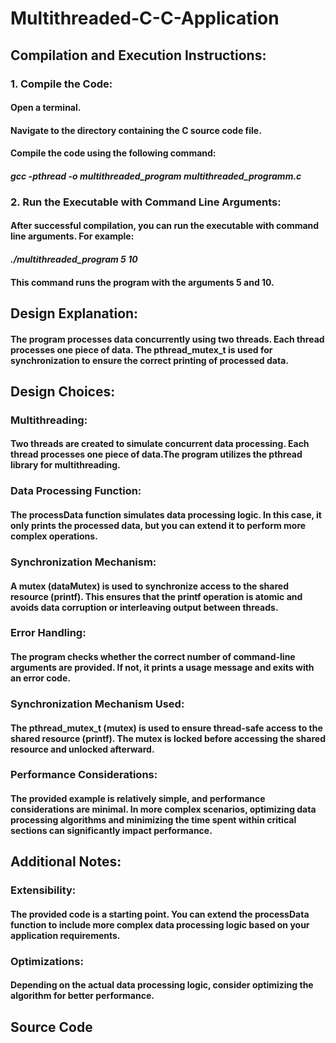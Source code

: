# Multithreaded-C-C-Application
## Compilation and Execution Instructions:
###   1. Compile the Code:
####   Open a terminal.
####   Navigate to the directory containing the C source code file.
####   Compile the code using the following command:
####   _**gcc -pthread -o multithreaded_program multithreaded_programm.c**_
###   2. Run the Executable with Command Line Arguments:
####   After successful compilation, you can run the executable with command line arguments. For example:
####   _**./multithreaded_program 5 10**_
####   This command runs the program with the arguments 5 and 10.

## Design Explanation:
#### The program processes data concurrently using two threads. Each thread processes one piece of data. The pthread_mutex_t is used for synchronization to ensure the correct printing of processed data.

## Design Choices:
### Multithreading:
####  Two threads are created to simulate concurrent data processing. Each thread processes one piece of data.The program utilizes the pthread library for multithreading.
### Data Processing Function:
####  The processData function simulates data processing logic. In this case, it only prints the processed data, but you can extend it to perform more complex operations.
### Synchronization Mechanism:
####  A mutex (dataMutex) is used to synchronize access to the shared resource (printf). This ensures that the printf operation is atomic and avoids data corruption or interleaving output between threads.
### Error Handling:
####  The program checks whether the correct number of command-line arguments are provided. If not, it prints a usage message and exits with an error code.
### Synchronization Mechanism Used:
####  The pthread_mutex_t (mutex) is used to ensure thread-safe access to the shared resource (printf). The mutex is locked before accessing the shared resource and unlocked afterward.
### Performance Considerations:
#### The provided example is relatively simple, and performance considerations are minimal. In more complex scenarios, optimizing data processing algorithms and minimizing the time spent within critical sections can significantly impact performance.

## Additional Notes:
### Extensibility:
#### The provided code is a starting point. You can extend the processData function to include more complex data processing logic based on your application requirements.
### Optimizations:
#### Depending on the actual data processing logic, consider optimizing the algorithm for better performance.

## Source Code
